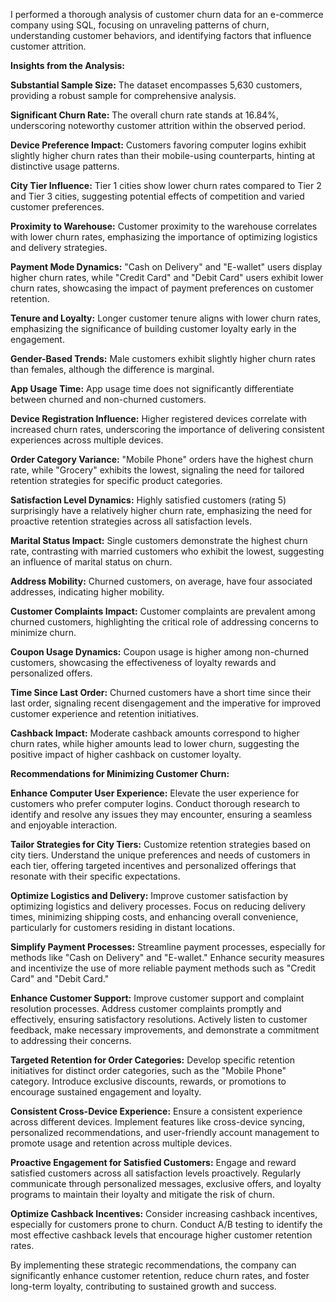 I performed a thorough analysis of customer churn data for an e-commerce company using SQL, focusing on unraveling patterns of churn, understanding customer behaviors, and identifying factors that influence customer attrition.


**Insights from the Analysis:**

**Substantial Sample Size:**
The dataset encompasses 5,630 customers, providing a robust sample for comprehensive analysis.

**Significant Churn Rate:**
The overall churn rate stands at 16.84%, underscoring noteworthy customer attrition within the observed period.

**Device Preference Impact:**
Customers favoring computer logins exhibit slightly higher churn rates than their mobile-using counterparts, hinting at distinctive usage patterns.

**City Tier Influence:**
Tier 1 cities show lower churn rates compared to Tier 2 and Tier 3 cities, suggesting potential effects of competition and varied customer preferences.

**Proximity to Warehouse:**
Customer proximity to the warehouse correlates with lower churn rates, emphasizing the importance of optimizing logistics and delivery strategies.

**Payment Mode Dynamics:**
"Cash on Delivery" and "E-wallet" users display higher churn rates, while "Credit Card" and "Debit Card" users exhibit lower churn rates, showcasing the impact of payment preferences on customer retention.

**Tenure and Loyalty:**
Longer customer tenure aligns with lower churn rates, emphasizing the significance of building customer loyalty early in the engagement.

**Gender-Based Trends:**
Male customers exhibit slightly higher churn rates than females, although the difference is marginal.

**App Usage Time:**
App usage time does not significantly differentiate between churned and non-churned customers.

**Device Registration Influence:**
Higher registered devices correlate with increased churn rates, underscoring the importance of delivering consistent experiences across multiple devices.

**Order Category Variance:**
"Mobile Phone" orders have the highest churn rate, while "Grocery" exhibits the lowest, signaling the need for tailored retention strategies for specific product categories.

**Satisfaction Level Dynamics:**
Highly satisfied customers (rating 5) surprisingly have a relatively higher churn rate, emphasizing the need for proactive retention strategies across all satisfaction levels.

**Marital Status Impact:**
Single customers demonstrate the highest churn rate, contrasting with married customers who exhibit the lowest, suggesting an influence of marital status on churn.

**Address Mobility:**
Churned customers, on average, have four associated addresses, indicating higher mobility.

**Customer Complaints Impact:**
Customer complaints are prevalent among churned customers, highlighting the critical role of addressing concerns to minimize churn.

**Coupon Usage Dynamics:**
Coupon usage is higher among non-churned customers, showcasing the effectiveness of loyalty rewards and personalized offers.

**Time Since Last Order:**
Churned customers have a short time since their last order, signaling recent disengagement and the imperative for improved customer experience and retention initiatives.

**Cashback Impact:**
Moderate cashback amounts correspond to higher churn rates, while higher amounts lead to lower churn, suggesting the positive impact of higher cashback on customer loyalty.


**Recommendations for Minimizing Customer Churn:**

**Enhance Computer User Experience:**
Elevate the user experience for customers who prefer computer logins. Conduct thorough research to identify and resolve any issues they may encounter, ensuring a seamless and enjoyable interaction.

**Tailor Strategies for City Tiers:**
Customize retention strategies based on city tiers. Understand the unique preferences and needs of customers in each tier, offering targeted incentives and personalized offerings that resonate with their specific expectations.

**Optimize Logistics and Delivery:**
Improve customer satisfaction by optimizing logistics and delivery processes. Focus on reducing delivery times, minimizing shipping costs, and enhancing overall convenience, particularly for customers residing in distant locations.

**Simplify Payment Processes:**
Streamline payment processes, especially for methods like "Cash on Delivery" and "E-wallet." Enhance security measures and incentivize the use of more reliable payment methods such as "Credit Card" and "Debit Card."

**Enhance Customer Support:**
Improve customer support and complaint resolution processes. Address customer complaints promptly and effectively, ensuring satisfactory resolutions. Actively listen to customer feedback, make necessary improvements, and demonstrate a commitment to addressing their concerns.

**Targeted Retention for Order Categories:**
Develop specific retention initiatives for distinct order categories, such as the "Mobile Phone" category. Introduce exclusive discounts, rewards, or promotions to encourage sustained engagement and loyalty.

**Consistent Cross-Device Experience:**
Ensure a consistent experience across different devices. Implement features like cross-device syncing, personalized recommendations, and user-friendly account management to promote usage and retention across multiple devices.

**Proactive Engagement for Satisfied Customers:**
Engage and reward satisfied customers across all satisfaction levels proactively. Regularly communicate through personalized messages, exclusive offers, and loyalty programs to maintain their loyalty and mitigate the risk of churn.

**Optimize Cashback Incentives:**
Consider increasing cashback incentives, especially for customers prone to churn. Conduct A/B testing to identify the most effective cashback levels that encourage higher customer retention rates.

By implementing these strategic recommendations, the company can significantly enhance customer retention, reduce churn rates, and foster long-term loyalty, contributing to sustained growth and success.
